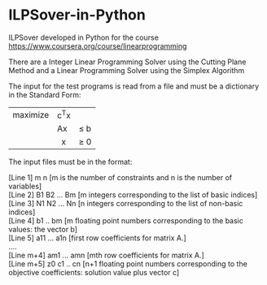 ILPSover-in-Python
==================

ILPSover developed in Python for the course
https://www.coursera.org/course/linearprogramming

There are a Integer Linear Programming Solver using the Cutting Plane Method and 
a Linear Programming Solver using the Simplex Algorithm

The input for the test programs is read from a file and must be a dictionary in the Standard Form:


<table border="0">
  <tr><td>maximize</td><td>c<sup>T</sup>x</td><td></td></tr>
  <tr><td></td><td>Ax</td><td>&le; b</td></tr>
  <tr><td></td><td>&nbsp;&nbsp;x</td><td>&ge; 0</td></tr>
</table>

The input files must be in the format:

[Line 1] m n [m is the number of constraints and n is the number of variables]<br>
[Line 2] B1 B2 ... Bm [m integers corresponding to the list of basic indices] <br>
[Line 3] N1 N2 ... Nn [n integers corresponding to the list of non-basic indices] <br>
[Line 4] b1 .. bm [m floating point numbers corresponding to the basic values: the vector b] <br>
[Line 5] a11 ... a1n [first row coefficients for matrix A.] <br>
.... <br>
[Line m+4] am1 ... amn [mth row coefficients for matrix A.] <br>
[Line m+5] z0 c1 .. cn [n+1 floating point numbers corresponding to the objective coefficients: solution value plus vector c]<br>
